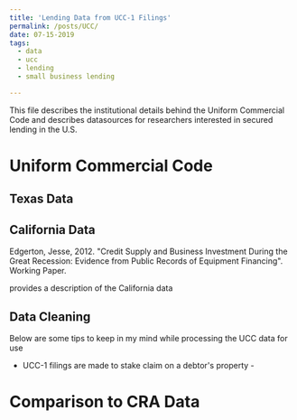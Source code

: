 ```yaml
---
title: 'Lending Data from UCC-1 Filings'
permalink: /posts/UCC/
date: 07-15-2019
tags:
  - data
  - ucc
  - lending
  - small business lending

---
```


This file describes the institutional details behind the Uniform Commercial Code and describes datasources for researchers interested in secured lending in the U.S.


Uniform Commercial Code 
======



Texas Data
------

California Data
------

Edgerton, Jesse, 2012. "Credit Supply and Business Investment During the Great Recession: 
Evidence from Public Records of Equipment Financing". Working Paper.

provides a description of the California data 

Data Cleaning
-------

Below are some tips to keep in my mind while processing the UCC data for use

<ul>
  <li> UCC-1 filings are made to stake claim on a debtor's property - </li>
    
</ul>


Comparison to CRA Data
=========
